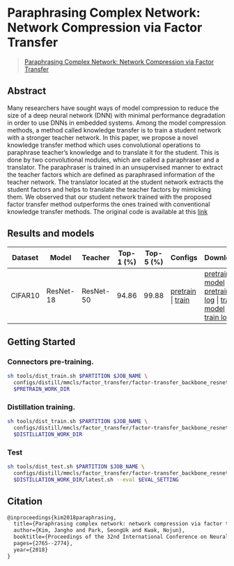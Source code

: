 # Paraphrasing Complex Network: Network Compression via Factor Transfer

> [Paraphrasing Complex Network: Network Compression via Factor Transfer](https://arxiv.org/abs/1802.04977)

<!-- [ALGORITHM] -->

## Abstract

Many researchers have sought ways of model compression to reduce the size of a deep neural network (DNN) with minimal performance degradation in order to use DNNs in embedded systems. Among the model compression methods, a method called knowledge transfer is to train a student network with a stronger teacher network. In this paper, we propose a novel knowledge transfer method which uses convolutional operations to paraphrase teacher’s knowledge and to translate it for the student. This is done by two convolutional modules, which are called a paraphraser and a translator. The paraphraser is trained in an unsupervised manner to extract the teacher factors which are defined as paraphrased information of the teacher network. The translator located at the student network extracts the student factors and helps to translate the teacher factors by mimicking them. We observed that our student network trained with the proposed factor transfer method outperforms the ones trained with conventional knowledge transfer methods. The original code is available at this [link](https://github.com/Jangho-Kim/Factor-Transfer-pytorch)

## Results and models

| Dataset | Model     | Teacher   | Top-1 (%) | Top-5 (%) | Configs                                                                                                                                                            | Download                                                                                                                                                                                                                                                                                                                                                                                                                                                                                                                                                                                                                                                                                               |
| ------- | --------- | --------- | --------- | --------- | ------------------------------------------------------------------------------------------------------------------------------------------------------------------ | ------------------------------------------------------------------------------------------------------------------------------------------------------------------------------------------------------------------------------------------------------------------------------------------------------------------------------------------------------------------------------------------------------------------------------------------------------------------------------------------------------------------------------------------------------------------------------------------------------------------------------------------------------------------------------------------------------ |
| CIFAR10 | ResNet-18 | ResNet-50 | 94.86     | 99.88     | [pretrain](./factor-transfer_backbone_resnet50_resnet18_8xb32_cifar10_pretrain.py) \| [train](./factor-transfer_backbone_resnet50_resnet18_8xb32_cifar10_train.py) | [pretrain model](https://download.openmmlab.com/mmrazor/v1/factor_transfer/factor-transfer_backbone_resnet50_resnet18_8xb16_cifar10_pretrain_20220831_173259-ebdb09e2.pth) \| [pretrain log](https://download.openmmlab.com/mmrazor/v1/factor_transfer/factor-transfer_backbone_resnet50_resnet18_8xb16_cifar10_pretrain_20220831_173259-ebdb09e2.json) \| [train model](https://download.openmmlab.com/mmrazor/v1/factor_transfer/factor-transfer_backbone_resnet50_resnet18_8xb16_cifar10_train_20220831_201322-943df33f.pth) \| [train log](https://download.openmmlab.com/mmrazor/v1/factor_transfer/factor-transfer_backbone_resnet50_resnet18_8xb16_cifar10_train_20220831_201322-943df33f.json) |

## Getting Started

### Connectors pre-training.

```bash
sh tools/dist_train.sh $PARTITION $JOB_NAME \
  configs/distill/mmcls/factor_transfer/factor-transfer_backbone_resnet50_resnet18_8xb32_cifar10_pretrain.py \
  $PRETRAIN_WORK_DIR
```

### Distillation training.

```bash
sh tools/dist_train.sh $PARTITION $JOB_NAME \
  configs/distill/mmcls/factor_transfer/factor-transfer_backbone_resnet50_resnet18_8xb32_cifar10_train.py \
  $DISTILLATION_WORK_DIR
```

### Test

```bash
sh tools/dist_test.sh $PARTITION $JOB_NAME \
  configs/distill/mmcls/factor_transfer/factor-transfer_backbone_resnet50_resnet18_8xb32_cifar10_train.py \
  $DISTILLATION_WORK_DIR/latest.sh --eval $EVAL_SETTING
```

## Citation

```latex
@inproceedings{kim2018paraphrasing,
  title={Paraphrasing complex network: network compression via factor transfer},
  author={Kim, Jangho and Park, SeongUk and Kwak, Nojun},
  booktitle={Proceedings of the 32nd International Conference on Neural Information Processing Systems},
  pages={2765--2774},
  year={2018}
}
```
